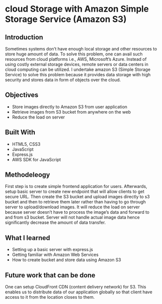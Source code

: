 # cloud Storage with Amazon Simple Storage Service (Amazon S3)

## Introduction
Sometimes systems don’t have enough local storage and other resources to store huge amount of data. To solve this problem, one can avail such resources from cloud platforms i.e., AWS, Microsoft’s Azure. Instead of using costly external storage devices, remote servers or data centers in cloud computing can be utilized.  I undertake amazon S3 (Simple Storage Service) to solve this problem because it provides data storage with high security and stores data in form of objects over the cloud.

## Objectives

- Store images directly to Amazon S3 from user application
- Retrieve images from S3 bucket from anywhere on the web 
- Reduce the load on server

## Built With

- HTML5, CSS3
- JavaScript
- Express.js
- AWS SDK for JavaScript

## Methodeleogy

First step is to create simple frontend application for users. Afterwards, setup basic server to create new endpoint that will allow clients to get secure URL. 
Then create the S3 bucket and upload images directly to s3 bucket and then to retrieve them later rather than having to go through server to upload/download images. 
It will reduce the load on server because server doesn’t have to process the image’s data and forward to and from s3 bucket. Server will not handle actual image data hence significantly decrease the amount of data transfer. 

## What I learned

- Setting up a basic server with express.js
- Getting familiar with Amazon Web Services
- How to create bucket and store data using Amazon S3

## Future work that can be done
One can setup CloudFront CDN (content delivery network) for S3. This enables us to distribute data of our application globally so that client have access to it from the location closes to them. 

